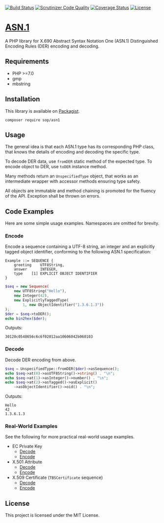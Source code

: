 [![Build Status](https://travis-ci.org/sop/asn1.svg?branch=php70)](https://travis-ci.org/sop/asn1)
[![Scrutinizer Code Quality](https://scrutinizer-ci.com/g/sop/asn1/badges/quality-score.png?b=php70)](https://scrutinizer-ci.com/g/sop/asn1/?branch=php70)
[![Coverage Status](https://coveralls.io/repos/github/sop/asn1/badge.svg?branch=php70)](https://coveralls.io/github/sop/asn1?branch=php70)
[![License](https://poser.pugx.org/sop/asn1/license)](https://github.com/sop/asn1/blob/php70/LICENSE)

# [ASN.1](https://sop.github.io/asn1/)

A PHP library for X.690 Abstract Syntax Notation One (ASN.1)
Distinguished Encoding Rules (DER) encoding and decoding.

## Requirements

-   PHP >=7.0
-   gmp
-   mbstring

## Installation

This library is available on
[Packagist](https://packagist.org/packages/sop/asn1).

    composer require sop/asn1

## Usage

The general idea is that each ASN.1 type has its corresponding PHP class,
that knows the details of encoding and decoding the specific type.

To decode DER data, use `fromDER` static method of the expected type.
To encode object to DER, use `toDER` instance method.

Many methods return an `UnspecifiedType` object, that works as an intermediate
wrapper with accessor methods ensuring type safety.

All objects are immutable and method chaining is promoted for the fluency
of the API. Exception shall be thrown on errors.

## Code Examples

Here are some simple usage examples. Namespaces are omitted for brevity.

### Encode

Encode a sequence containing a UTF-8 string, an integer
and an explicitly tagged object identifier, conforming to the following
ASN.1 specification:

    Example ::= SEQUENCE {
        greeting    UTF8String,
        answer      INTEGER,
        type    [1] EXPLICIT OBJECT IDENTIFIER
    }

```php
$seq = new Sequence(
    new UTF8String("Hello"),
    new Integer(42),
    new ExplicitlyTaggedType(
        1, new ObjectIdentifier("1.3.6.1.3"))
);
$der = $seq->toDER();
echo bin2hex($der);
```

Outputs:

    30120c0548656c6c6f02012aa10606042b060103

### Decode

Decode DER encoding from above.

```php
$seq = UnspecifiedType::fromDER($der)->asSequence();
echo $seq->at(0)->asUTF8String()->string() . "\n";
echo $seq->at(1)->asInteger()->number() . "\n";
echo $seq->at(2)->asTagged()->asExplicit()
    ->asObjectIdentifier()->oid() . "\n";
```

Outputs:

    Hello
    42
    1.3.6.1.3

### Real-World Examples

See the following for more practical real-world usage examples.

-   EC Private Key
    -   [Decode](https://github.com/sop/crypto-types/blob/0.2.1/lib/CryptoTypes/Asymmetric/EC/ECPrivateKey.php#L70)
    -   [Encode](https://github.com/sop/crypto-types/blob/0.2.1/lib/CryptoTypes/Asymmetric/EC/ECPrivateKey.php#L209)
-   X.501 Attribute
    -   [Decode](https://github.com/sop/x501/blob/0.5.0/lib/X501/ASN1/Attribute.php#L55)
    -   [Encode](https://github.com/sop/x501/blob/0.5.0/lib/X501/ASN1/Attribute.php#L113)
-   X.509 Certificate (`TBSCertificate` sequence)
    -   [Decode](https://github.com/sop/x509/blob/0.6.0/lib/X509/Certificate/TBSCertificate.php#L129)
    -   [Encode](https://github.com/sop/x509/blob/0.6.0/lib/X509/Certificate/TBSCertificate.php#L565)

## License

This project is licensed under the MIT License.
